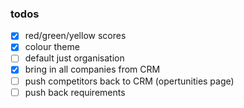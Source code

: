 ### todos
 - [x] red/green/yellow scores
 - [x] colour theme
 - [ ] default just organisation
 - [x] bring in all companies from CRM
 - [ ] push competitors back to CRM (opertunities page)
 - [ ] push back requirements